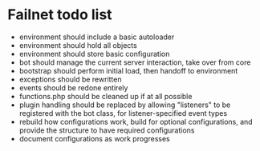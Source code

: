 # Failnet todo list

* environment should include a basic autoloader
* environment should hold all objects
* environment should store basic configuration
* bot should manage the current server interaction, take over from core
* bootstrap should perform initial load, then handoff to environment
* exceptions should be rewritten
* events should be redone entirely
* functions.php should be cleaned up if at all possible
* plugin handling should be replaced by allowing "listeners" to be registered with the bot class, for listener-specified event types
* rebuild how configurations work, build for optional configurations, and provide the structure to have required configurations
* document configurations as work progresses
